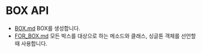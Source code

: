 # BOX API
* [BOX.md](BOX.md) BOX를 생성합니다.
* [FOR_BOX.md](FOR_BOX.md) 모든 박스를 대상으로 하는 메소드와 클래스, 싱글톤 객체를 선언할 때 사용합니다.
